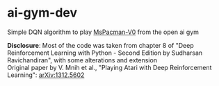 # ai-gym-dev

Simple DQN algorithm to play [MsPacman-V0]((https://gym.openai.com/envs/MsPacman-v0/)) from the open ai gym

**Disclosure**: Most of the code was taken from chapter 8 of "Deep Reinforcement Learning with Python - Second Edition by Sudharsan Ravichandiran", with some alterations and extension  
Original paper by V. Mnih et al., "Playing Atari with Deep Reinforcement Learning": [arXiv:1312.5602](https://arxiv.org/pdf/1312.5602v1.pdf)
